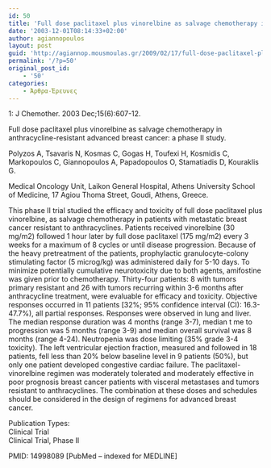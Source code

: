 ```yaml
---
id: 50
title: 'Full dose paclitaxel plus vinorelbine as salvage chemotherapy in anthracycline-resistant advanced breast cancer: a phase II study. (english version)'
date: '2003-12-01T08:14:33+02:00'
author: agiannopoulos
layout: post
guid: 'http://agiannop.mousmoulas.gr/2009/02/17/full-dose-paclitaxel-plus-vinorelbine-as-salvage-chemotherapy-in-anthracycline-resistant-advanced-breast-cancer-a-phase-ii-study-english-version/'
permalink: '/?p=50'
original_post_id:
    - '50'
categories:
    - Άρθρα-Έρευνες
---
```


1: J Chemother. 2003 Dec;15(6):607-12.

Full dose paclitaxel plus vinorelbine as salvage chemotherapy in anthracycline-resistant advanced breast cancer: a phase II study.

Polyzos A, Tsavaris N, Kosmas C, Gogas H, Toufexi H, Kosmidis C, Markopoulos C, Giannopoulos A, Papadopoulos O, Stamatiadis D, Kouraklis G.

Medical Oncology Unit, Laikon General Hospital, Athens University School of Medicine, 17 Agiou Thoma Street, Goudi, Athens, Greece.

This phase II trial studied the efficacy and toxicity of full dose paclitaxel plus vinorelbine, as salvage chemotherapy in patients with metastatic breast cancer resistant to anthracyclines. Patients received vinorelbine (30 mg/m2) followed 1 hour later by full dose paclitaxel (175 mg/m2) every 3 weeks for a maximum of 8 cycles or until disease progression. Because of the heavy pretreatment of the patients, prophylactic granulocyte-colony stimulating factor (5 microg/kg) was administered daily for 5-10 days. To minimize potentially cumulative neurotoxicity due to both agents, amifostine was given prior to chemotherapy. Thirty-four patients: 8 with tumors primary resistant and 26 with tumors recurring within 3-6 months after anthracycline treatment, were evaluable for efficacy and toxicity. Objective responses occurred in 11 patients \[32%; 95% confidence interval (CI): 16.3-47.7%), all partial responses. Responses were observed in lung and liver. The median response duration was 4 months (range 3-7), median t me to progression was 5 months (range 3-9) and median overall survival was 8 months (range 4-24). Neutropenia was dose limiting (35% grade 3-4 toxicity). The left ventricular ejection fraction, measured and followed in 18 patients, fell less than 20% below baseline level in 9 patients (50%), but only one patient developed congestive cardiac failure. The paclitaxel-vinorelbine regimen was moderately tolerated and moderately effective in poor prognosis breast cancer patients with visceral metastases and tumors resistant to anthracyclines. The combination at these doses and schedules should be considered in the design of regimens for advanced breast cancer.

Publication Types:  
 Clinical Trial  
 Clinical Trial, Phase II

PMID: 14998089 \[PubMed – indexed for MEDLINE\]